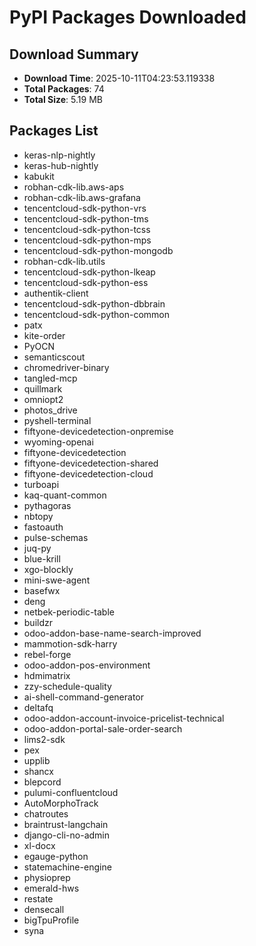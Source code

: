 # PyPI Packages Downloaded

## Download Summary
- **Download Time**: 2025-10-11T04:23:53.119338
- **Total Packages**: 74
- **Total Size**: 5.19 MB

## Packages List
- keras-nlp-nightly
- keras-hub-nightly
- kabukit
- robhan-cdk-lib.aws-aps
- robhan-cdk-lib.aws-grafana
- tencentcloud-sdk-python-vrs
- tencentcloud-sdk-python-tms
- tencentcloud-sdk-python-tcss
- tencentcloud-sdk-python-mps
- tencentcloud-sdk-python-mongodb
- robhan-cdk-lib.utils
- tencentcloud-sdk-python-lkeap
- tencentcloud-sdk-python-ess
- authentik-client
- tencentcloud-sdk-python-dbbrain
- tencentcloud-sdk-python-common
- patx
- kite-order
- PyOCN
- semanticscout
- chromedriver-binary
- tangled-mcp
- quillmark
- omniopt2
- photos_drive
- pyshell-terminal
- fiftyone-devicedetection-onpremise
- wyoming-openai
- fiftyone-devicedetection
- fiftyone-devicedetection-shared
- fiftyone-devicedetection-cloud
- turboapi
- kaq-quant-common
- pythagoras
- nbtopy
- fastoauth
- pulse-schemas
- juq-py
- blue-krill
- xgo-blockly
- mini-swe-agent
- basefwx
- deng
- netbek-periodic-table
- buildzr
- odoo-addon-base-name-search-improved
- mammotion-sdk-harry
- rebel-forge
- odoo-addon-pos-environment
- hdmimatrix
- zzy-schedule-quality
- ai-shell-command-generator
- deltafq
- odoo-addon-account-invoice-pricelist-technical
- odoo-addon-portal-sale-order-search
- lims2-sdk
- pex
- upplib
- shancx
- blepcord
- pulumi-confluentcloud
- AutoMorphoTrack
- chatroutes
- braintrust-langchain
- django-cli-no-admin
- xl-docx
- egauge-python
- statemachine-engine
- physioprep
- emerald-hws
- restate
- densecall
- bigTpuProfile
- syna

